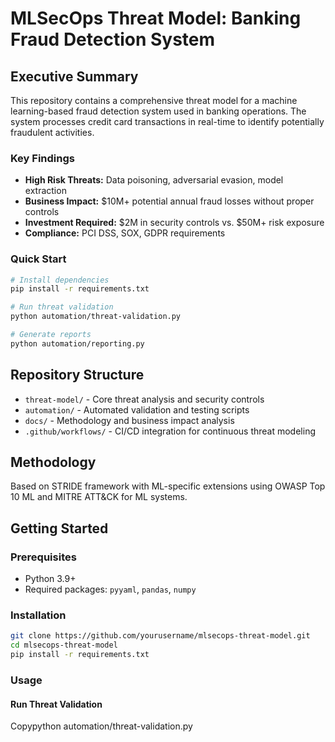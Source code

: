 # MLSecOps Threat Model: Banking Fraud Detection System

## Executive Summary

This repository contains a comprehensive threat model for a machine learning-based fraud detection system used in banking operations. The system processes credit card transactions in real-time to identify potentially fraudulent activities.

### Key Findings
- **High Risk Threats:** Data poisoning, adversarial evasion, model extraction
- **Business Impact:** $10M+ potential annual fraud losses without proper controls
- **Investment Required:** $2M in security controls vs. $50M+ risk exposure
- **Compliance:** PCI DSS, SOX, GDPR requirements

### Quick Start
```bash
# Install dependencies
pip install -r requirements.txt

# Run threat validation
python automation/threat-validation.py

# Generate reports
python automation/reporting.py
```
## Repository Structure
- `threat-model/` - Core threat analysis and security controls
- `automation/` - Automated validation and testing scripts
- `docs/` - Methodology and business impact analysis
- `.github/workflows/` - CI/CD integration for continuous threat modeling

## Methodology
Based on STRIDE framework with ML-specific extensions using OWASP Top 10 ML and MITRE ATT&CK for ML systems.

## Getting Started

### Prerequisites
- Python 3.9+
- Required packages: `pyyaml`, `pandas`, `numpy`

### Installation
```bash
git clone https://github.com/yourusername/mlsecops-threat-model.git
cd mlsecops-threat-model
pip install -r requirements.txt
```
### Usage
#### Run Threat Validation
Copypython automation/threat-validation.py

